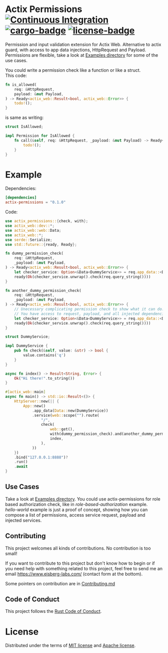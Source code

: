 # Actix Permissions [![Continuous Integration](https://github.com/eisberg-labs/actix-permissions/actions/workflows/ci.yml/badge.svg)](https://github.com/eisberg-labs/actix-permissions/actions/workflows/ci.yml) [![cargo-badge][]][cargo] [![license-badge][]][license]

Permission and input validation extension for Actix Web. Alternative to actix guard, with access to app data injections, HttpRequest and Payload.
Permissions are flexible, take a look at [Examples directory](./examples) for some of the use cases.

You could write a permission check like a function or like a struct.  
This code:
```rust
fn is_allowed(
    req: &HttpRequest,
    payload: &mut Payload,
) -> Ready<actix_web::Result<bool, actix_web::Error>> {
    todo!();
}
``` 
is same as writing:
```rust
struct IsAllowed;

impl Permission for IsAllowed {
    fn call(&self, req: &HttpRequest, _payload: &mut Payload) -> Ready<actix_web::Result<bool>> {
        todo!();
    }
}
```

# Example
Dependencies:  
```toml
[dependencies]
actix-permissions = "0.1.0"
```
Code:
```rust
use actix_permissions::{check, with};
use actix_web::dev::*;
use actix_web::web::Data;
use actix_web::*;
use serde::Serialize;
use std::future::{ready, Ready};

fn dummy_permission_check(
    req: &HttpRequest,
    _payload: &mut Payload,
) -> Ready<actix_web::Result<bool, actix_web::Error>> {
    let checker_service: Option<&Data<DummyService>> = req.app_data::<Data<DummyService>>();
    ready(Ok(checker_service.unwrap().check(req.query_string())))
}

fn another_dummy_permission_check(
    req: &HttpRequest,
    _payload: &mut Payload,
) -> Ready<actix_web::Result<bool, actix_web::Error>> {
    // Unecessary complicating permission check to show what it can do.
    // You have access to request, payload, and all injected dependencies through app_data.
    let checker_service: Option<&Data<DummyService>> = req.app_data::<Data<DummyService>>();
    ready(Ok(checker_service.unwrap().check(req.query_string())))
}

struct DummyService;

impl DummyService {
    pub fn check(&self, value: &str) -> bool {
        value.contains('q')
    }
}

async fn index() -> Result<String, Error> {
    Ok("Hi there!".to_string())
}

#[actix_web::main]
async fn main() -> std::io::Result<()> {
    HttpServer::new(|| {
        App::new()
            .app_data(Data::new(DummyService))
            .service(web::scope("").route(
                "/",
                check(
                    web::get(),
                    with(dummy_permission_check).and(another_dummy_permission_check),
                    index,
                ),
            ))
    })
    .bind("127.0.0.1:8888")?
    .run()
    .await
}
```
## Use Cases
Take a look at [Examples directory](./examples).
You could use actix-permissions for role based authorization check, like in *role-based-authorization* example.  
*hello-world* example is just a proof of concept, showing how you can compose a list of permissions,
access service request, payload and injected services.

## Contributing

This project welcomes all kinds of contributions. No contribution is too small!

If you want to contribute to this project but don't know how to begin or if you need help with something related to this project, 
feel free to send me an email <https://www.eisberg-labs.com/> (contact form at the bottom).

Some pointers on contribution are in [Contributing.md](./CONTRIBUTING.md)

## Code of Conduct

This project follows the [Rust Code of Conduct](https://www.rust-lang.org/policies/code-of-conduct).


# License

Distributed under the terms of [MIT license](./LICENSE-MIT) and [Apache license](./LICENSE-APACHE).

[cargo-badge]: https://img.shields.io/crates/v/actix-permissions.svg?style=flat-square
[cargo]: https://crates.io/crates/actix-permissions
[license-badge]: https://img.shields.io/badge/license-MIT/Apache--2.0-lightgray.svg?style=flat-square
[license]: #license
